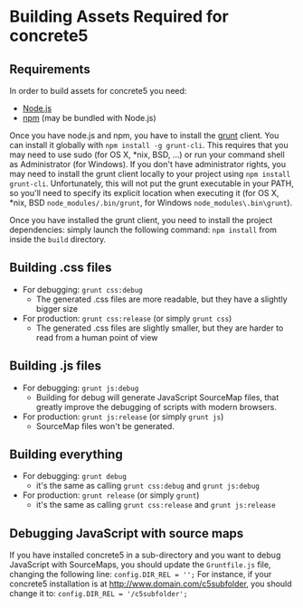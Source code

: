 # Building Assets Required for concrete5


## Requirements
In order to build assets for concrete5 you need:
- [Node.js](http://nodejs.org/)
- [npm](http://npmjs.org/) (may be bundled with Node.js)

Once you have node.js and npm, you have to install the [grunt](http://gruntjs.com/) client.
You can install it globally with `npm install -g grunt-cli`. This requires that you may need to use sudo (for OS X, *nix, BSD, …) or run your command shell as Administrator (for Windows).
If you don't have administrator rights, you may need to install the grunt client locally to your project using `npm install grunt-cli`.
Unfortunately, this will not put the grunt executable in your PATH, so you'll need to specify its explicit location when executing it (for OS X, *nix, BSD `node_modules/.bin/grunt`, for Windows `node_modules\.bin\grunt`).

Once you have installed the grunt client, you need to install the project dependencies: simply launch the following command: `npm install` from inside the `build` directory.


## Building .css files

- For debugging: `grunt css:debug`
	- The generated .css files are more readable, but they have a slightly bigger size
- For production: `grunt css:release` (or simply `grunt css`)
	-  The generated .css files are slightly smaller, but they are harder to read from a human point of view


## Building .js files

- For debugging: `grunt js:debug`
	- Building for debug will generate JavaScript SourceMap files, that greatly improve the debugging of scripts with modern browsers.
- For production: `grunt js:release` (or simply `grunt js`)
	- SourceMap files won't be generated.  


## Building everything

- For debugging: `grunt debug`
	- it's the same as calling `grunt css:debug` and `grunt js:debug`
- For production: `grunt release` (or simply `grunt`)
	- it's the same as calling `grunt css:release` and `grunt js:release`


## Debugging JavaScript with source maps

If you have installed concrete5 in a sub-directory and you want to debug JavaScript with SourceMaps, you should update the `Gruntfile.js` file, changing the following line:
`config.DIR_REL = '';`
For instance, if your concrete5 installation is at http://www.domain.com/c5subfolder, you should change it to:
`config.DIR_REL = '/c5subfolder';`
